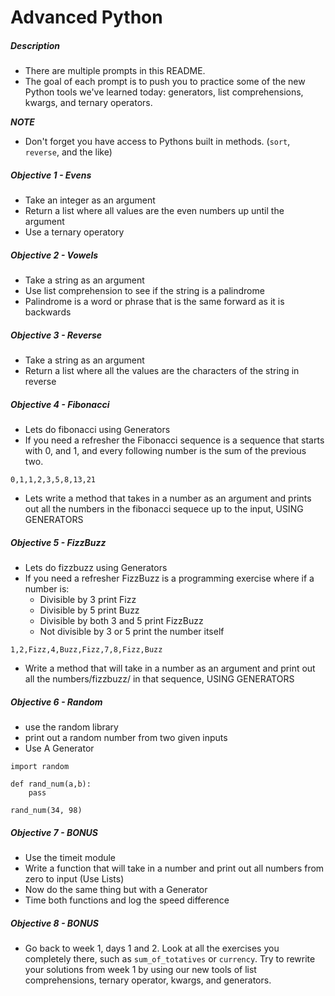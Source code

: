 # Advanced Python

##### Description

* There are multiple prompts in this README. 
* The goal of each prompt is to push you to practice some of the new Python tools we've learned today: generators, list comprehensions, kwargs, and ternary operators.
 
***NOTE***

* Don't forget you have access to Pythons built in methods. (`sort`, `reverse`, and the like)


##### Objective 1 - Evens

* Take an integer as an argument
* Return a list where all values are the even numbers up until the argument
* Use a ternary operatory

##### Objective 2 - Vowels

* Take a string as an argument
* Use list comprehension to see if the string is a palindrome
* Palindrome is a word or phrase that is the same forward as it is backwards

##### Objective 3 - Reverse

* Take a string as an argument
* Return a list where all the values are the characters of the string in reverse

##### Objective 4 - Fibonacci

* Lets do fibonacci using Generators
* If you need a refresher the Fibonacci sequence is a sequence that starts with 0, and 1, and every following number is the sum of the previous two.

```
0,1,1,2,3,5,8,13,21
```
* Lets write a method that takes in a number as an argument and prints out all the numbers in the fibonacci sequece up to the input, USING GENERATORS

##### Objective 5 - FizzBuzz

* Lets do fizzbuzz using Generators
* If you need a refresher FizzBuzz is a programming exercise where if a number is:
    * Divisible by 3 print Fizz
    * Divisible by 5 print Buzz
    * Divisible by both 3 and 5 print FizzBuzz
    * Not divisible by 3 or 5 print the number itself

```
1,2,Fizz,4,Buzz,Fizz,7,8,Fizz,Buzz
```
* Write a method that will take in a number as an argument and print out all the numbers/fizzbuzz/ in that sequence, USING GENERATORS

##### Objective 6 - Random

* use the random library
* print out a random number from two given inputs
* Use A Generator

```
import random

def rand_num(a,b):
    pass
    
rand_num(34, 98)
```

##### Objective 7 - BONUS 

* Use the timeit module
* Write a function that will take in a number and print out all numbers from zero to input (Use Lists)
* Now do the same thing but with a Generator
* Time both functions and log the speed difference

##### Objective 8 - BONUS 
* Go back to week 1,  days 1 and 2. Look at all the exercises you completely there, such as `sum_of_totatives` or `currency`. Try to rewrite your solutions from week 1 by using our new tools of list comprehensions, ternary operator, kwargs, and generators.
